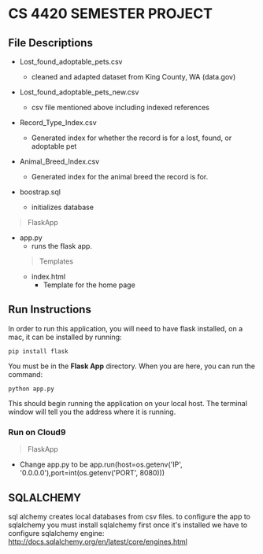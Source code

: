 # CS 4420 SEMESTER PROJECT

## File Descriptions

- Lost_found_adoptable_pets.csv
  - cleaned and adapted dataset from King County, WA (data.gov)

- Lost_found_adoptable_pets_new.csv
  - csv file mentioned above including indexed references

- Record_Type_Index.csv
  - Generated index for whether the record is for a lost, found, or adoptable pet

- Animal_Breed_Index.csv
  - Generated index for the animal breed the record is for.

- boostrap.sql
  - initializes database

> FlaskApp
- app.py
  - runs the flask app.
  > Templates
  - index.html
    - Template for the home page

## Run Instructions

In order to run this application, you will need to have flask installed, on a mac, it can be installed by running:

    pip install flask

You must be in the **Flask App** directory.  When you are here, you can run the command:

    python app.py

This should begin running the application on your local host.  The terminal window will tell you the address where it is running.

### Run on  Cloud9

> FlaskApp
- Change app.py to be app.run(host=os.getenv('IP', '0.0.0.0'),port=int(os.getenv('PORT', 8080)))


## SQLALCHEMY

 sql alchemy creates local databases from csv files. 
 to configure the app to sqlalchemy you must install sqlalchemy first
 once it's installed we have to configure sqlalchemy engine: http://docs.sqlalchemy.org/en/latest/core/engines.html 
 


 

